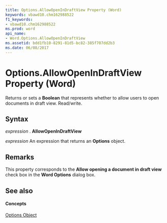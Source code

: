 ```yaml
---
title: Options.AllowOpenInDraftView Property (Word)
keywords: vbawd10.chm162988522
f1_keywords:
- vbawd10.chm162988522
ms.prod: word
api_name:
- Word.Options.AllowOpenInDraftView
ms.assetid: bdd1fb10-8291-81d5-bc82-385f707dd2b3
ms.date: 06/08/2017
---
```



# Options.AllowOpenInDraftView Property (Word)

Returns or sets a  **Boolean** that represents whether to allow users to open documents in draft view. Read/write.


## Syntax

 _expression_ . **AllowOpenInDraftView**

 _expression_ An expression that returns an **Options** object.


## Remarks

This property corresponds to the  **Allow opening a document in draft view** check box in the **Word Options** dialog box.


## See also


#### Concepts


[Options Object](Word.Options.md)

